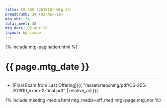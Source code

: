 ```yaml
---
title: CS-205 (201910) Mtg 34
breadcrumb: 34 (02-Apr-19)
mtg_nbr: 34
total_meet: 38
mtg_date: 02-Apr-19
layout: bg-image
---
```

{% include mtg-pagination.html %}
<h1 class="text-center">{{ page.mtg_date }}</h1>
<hr />

* [Final Exam from Last Offering]({{ "/assets/teaching/pdf/CS-205-201810_exam-2-final.pdf" | relative_url }})

{% include meeting-media.html mtg_media=off_med mtg=page.mtg_nbr %}
